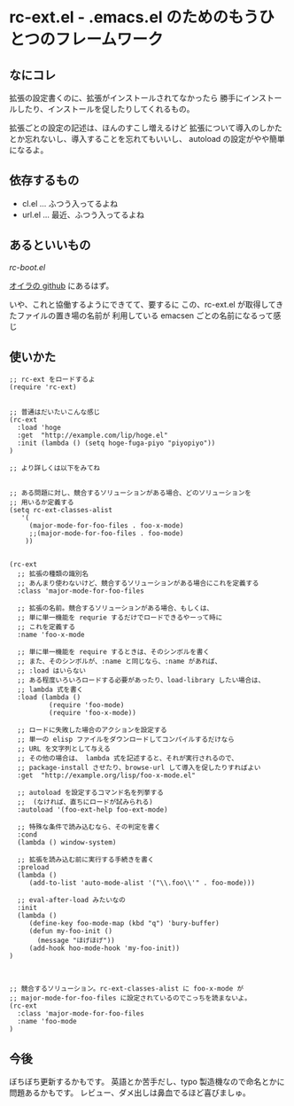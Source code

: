  rc-ext.el - .emacs.el のためのもうひとつのフレームワーク
==========================================================

 なにコレ
----------

拡張の設定書くのに、拡張がインストールされてなかったら
勝手にインストールしたり、インストールを促したりしてくれるもの。

拡張ごとの設定の記述は、ほんのすこし増えるけど
拡張について導入のしかたとか忘れないし、導入することを忘れてもいいし、
autoload の設定がやや簡単になるよ。





 依存するもの
--------------

  - cl.el ... ふつう入ってるよね
  - url.el ... 最近、ふつう入ってるよね





 あるといいもの
----------------

_rc-boot.el_

[オイラの github](https://github.com/lieutar/rc-boot.el) にあるはず。

いや、これと協働するようにできてて、要するに
この、rc-ext.el が取得してきたファイルの置き場の名前が
利用している emacsen ごとの名前になるって感じ




使いかた
--------

    ;; rc-ext をロードするよ
    (require 'rc-ext)
    
    
    ;; 普通はだいたいこんな感じ
    (rc-ext
      :load 'hoge
      :get  "http://example.com/lip/hoge.el"
      :init (lambda () (setq hoge-fuga-piyo "piyopiyo"))
    )
    
    ;; より詳しくは以下をみてね
    
    
    ;; ある問題に対し、競合するソリューションがある場合、どのソリューションを
    ;; 用いるか定義する
    (setq rc-ext-classes-alist
       '(
         (major-mode-for-foo-files . foo-x-mode)
         ;;(major-mode-for-foo-files . foo-mode)
        ))
    
    
    (rc-ext
      ;; 拡張の種類の識別名
      ;; あんまり使わないけど、競合するソリューションがある場合にこれを定義する
      :class 'major-mode-for-foo-files
    
      ;; 拡張の名前。競合するソリューションがある場合、もしくは、
      ;; 単に単一機能を requrie するだけでロードできるやーって時に
      ;; これを定義する
      :name 'foo-x-mode
    
      ;; 単に単一機能を require するときは、そのシンボルを書く
      ;; また、そのシンボルが、:name と同じなら、:name があれば、
      ;; :load はいらない
      ;; ある程度いろいろロードする必要があったり、load-library したい場合は、
      ;; lambda 式を書く
      :load (lambda ()
              (require 'foo-mode)
              (require 'foo-x-mode))
    
      ;; ロードに失敗した場合のアクションを設定する
      ;; 単一の elisp ファイルをダウンロードしてコンパイルするだけなら
      ;; URL を文字列として与える
      ;; その他の場合は、 lambda 式を記述すると、それが実行されるので、
      ;; package-install させたり、browse-url して導入を促したりすればよい
      :get  "http://example.org/lisp/foo-x-mode.el"
    
      ;; autoload を設定するコマンド名を列挙する
      ;;  (なければ、直ちにロードが試みられる)
      :autoload '(foo-ext-help foo-ext-mode)
    
      ;; 特殊な条件で読み込むなら、その判定を書く
      :cond
      (lambda () window-system)
    
      ;; 拡張を読み込む前に実行する手続きを書く
      :preload
      (lambda ()
         (add-to-list 'auto-mode-alist '("\\.foo\\'" . foo-mode)))
    
      ;; eval-after-load みたいなの
      :init
      (lambda ()
         (define-key foo-mode-map (kbd "q") 'bury-buffer)
         (defun my-foo-init ()
           (message "ほげほげ"))
         (add-hook hoo-mode-hook 'my-foo-init))
    )
    
    
    
    ;; 競合するソリューション。rc-ext-classes-alist に foo-x-mode が
    ;; major-mode-for-foo-files に設定されているのでこっちを読まないよ。
    (rc-ext
      :class 'major-mode-for-foo-files
      :name 'foo-mode
    )
    





今後
----

ぼちぼち更新するかもです。
英語とか苦手だし、typo 製造機なので命名とかに問題あるかもです。
レビュー、ダメ出しは鼻血でるほど喜びましゅ。
